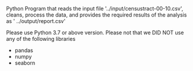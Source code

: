 Python Program that reads the input file '../input/censustract-00-10.csv', cleans, process the data, and provides the required results of the analysis as ' ../output/report.csv'

Please use Python 3.7 or above version.
Please not that we DID NOT use any of the following libraries
- pandas 
- numpy 
- seaborn

